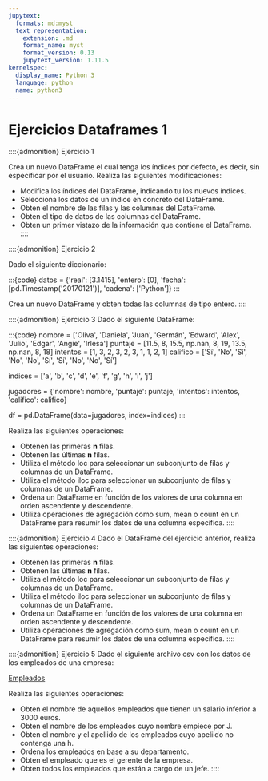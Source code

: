```yaml
---
jupytext:
  formats: md:myst
  text_representation:
    extension: .md
    format_name: myst
    format_version: 0.13
    jupytext_version: 1.11.5
kernelspec:
  display_name: Python 3
  language: python
  name: python3
---
```


# Ejercicios Dataframes 1

::::{admonition} Ejercicio 1

Crea un nuevo DataFrame el cual tenga los índices por defecto, es decir, sin especificar por el usuario. Realiza las siguientes modificaciones:

- Modifica los índices del DataFrame, indicando tu los nuevos índices.
- Selecciona los datos de un índice en concreto del DataFrame.
- Obten el nombre de las filas y las columnas del DataFrame.
- Obten el tipo de datos de las columnas del DataFrame.
- Obten un primer vistazo de la información que contiene el DataFrame.
::::


::::{admonition} Ejercicio 2

Dado el siguiente diccionario:

:::{code}
datos = {'real': [3.1415], 'entero': [0], 'fecha': [pd.Timestamp('20170121')], 'cadena': ['Python']}
:::

Crea un nuevo DataFrame y obten todas las columnas de tipo entero.
::::

::::{admonition} Ejercicio 3
Dado el siguiente DataFrame:

:::{code}
nombre = ['Oliva', 'Daniela', 'Juan', 'Germán', 'Edward', 'Alex', 'Julio', 
          'Edgar', 'Angie', 'Irlesa']
puntaje = [11.5, 8, 15.5, np.nan, 8, 19, 13.5, np.nan, 8, 18]
intentos = [1, 3, 2, 3, 2, 3, 1, 1, 2, 1]
califico = ['Sí', 'No', 'Sí', 'No', 'No', 'Sí', 'Sí', 'No', 'No', 'Sí']

indices = ['a', 'b', 'c', 'd', 'e', 'f', 'g', 'h', 'i', 'j']

jugadores = {'nombre': nombre, 'puntaje': puntaje, 'intentos': intentos, 'califico': califico}

df = pd.DataFrame(data=jugadores, index=indices)
:::

Realiza las siguientes operaciones:

- Obtenen las primeras **n** filas.
- Obtenen las últimas **n** filas.
- Utiliza el método loc para seleccionar un subconjunto de filas y columnas de un DataFrame.
- Utiliza el método iloc para seleccionar un subconjunto de filas y columnas de un DataFrame.
- Ordena un DataFrame en función de los valores de una columna en orden ascendente y descendente.
- Utiliza operaciones de agregación como sum, mean o count en un DataFrame para resumir los datos de una columna específica.
::::

::::{admonition} Ejercicio 4
Dado el DataFrame del ejercicio anterior, realiza las siguientes operaciones:

- Obtenen las primeras **n** filas.
- Obtenen las últimas **n** filas.
- Utiliza el método loc para seleccionar un subconjunto de filas y columnas de un DataFrame.
- Utiliza el método iloc para seleccionar un subconjunto de filas y columnas de un DataFrame.
- Ordena un DataFrame en función de los valores de una columna en orden ascendente y descendente.
- Utiliza operaciones de agregación como sum, mean o count en un DataFrame para resumir los datos de una columna específica.
::::

::::{admonition} Ejercicio 5
Dado el siguiente archivo csv con los datos de los empleados de una empresa:

[Empleados](employees.csv)

Realiza las siguientes operaciones:

- Obten el nombre de aquellos empleados que tienen un salario inferior a 3000 euros.
- Obten el nombre de los empleados cuyo nombre empiece por J.
- Obten el nombre y el apellido de los empleados cuyo apeliido no contenga una h.
- Ordena los empleados en base a su departamento.
- Obten el empleado que es el gerente de la empresa.
- Obten todos los empleados que están a cargo de un jefe.
::::